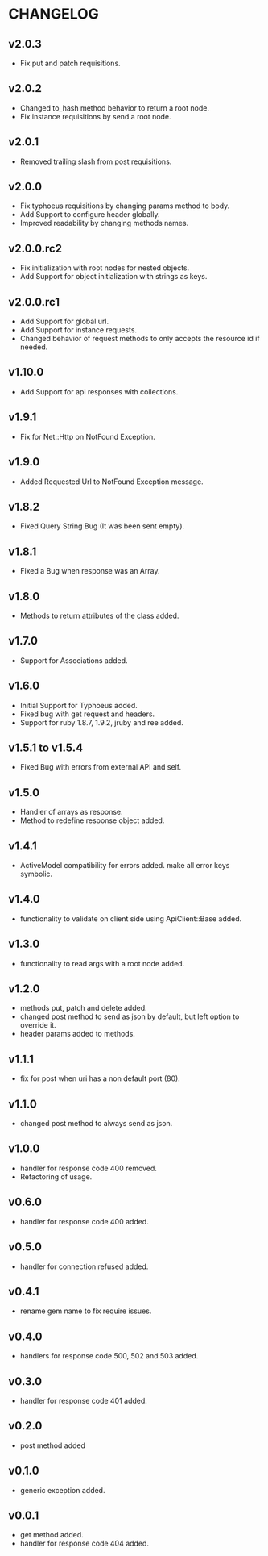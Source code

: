 # CHANGELOG

## v2.0.3

* Fix put and patch requisitions.

## v2.0.2

* Changed to_hash method behavior to return a root node.
* Fix instance requisitions by send a root node.

## v2.0.1

* Removed trailing slash from post requisitions.

## v2.0.0

* Fix typhoeus requisitions by changing params method to body.
* Add Support to configure header globally.
* Improved readability by changing methods names.

## v2.0.0.rc2

* Fix initialization with root nodes for nested objects.
* Add Support for object initialization with strings as keys.

## v2.0.0.rc1

* Add Support for global url.
* Add Support for instance requests.
* Changed behavior of request methods to only accepts the resource id if needed.

## v1.10.0

* Add Support for api responses with collections.

## v1.9.1

* Fix for Net::Http on NotFound Exception.

## v1.9.0

* Added Requested Url to NotFound Exception message.

## v1.8.2

* Fixed Query String Bug (It was been sent empty).

## v1.8.1

* Fixed a Bug when response was an Array.

## v1.8.0

* Methods to return attributes of the class added.

## v1.7.0

* Support for Associations added.

## v1.6.0

* Initial Support for Typhoeus added.
* Fixed bug with get request and headers.
* Support for ruby 1.8.7, 1.9.2, jruby and ree added.

## v1.5.1 to v1.5.4

* Fixed Bug with errors from external API and self.

## v1.5.0

* Handler of arrays as response.
* Method to redefine response object added.

## v1.4.1

* ActiveModel compatibility for errors added. make all error keys symbolic.

## v1.4.0

* functionality to validate on client side using ApiClient::Base added.

## v1.3.0

* functionality to read args with a root node added.

## v1.2.0

* methods put, patch and delete added.
* changed post method to send as json by default, but left option to override it.
* header params added to methods.

## v1.1.1

* fix for post when uri has a non default port (80).

## v1.1.0

* changed post method to always send as json.

## v1.0.0

* handler for response code 400 removed.
* Refactoring of usage.

## v0.6.0

* handler for response code 400 added.

## v0.5.0

* handler for connection refused added.

## v0.4.1

* rename gem name to fix require issues.

## v0.4.0

* handlers for response code 500, 502 and 503 added.

## v0.3.0

* handler for response code 401 added.

## v0.2.0

* post method added

## v0.1.0

* generic exception added.

## v0.0.1

* get method added.
* handler for response code 404 added.